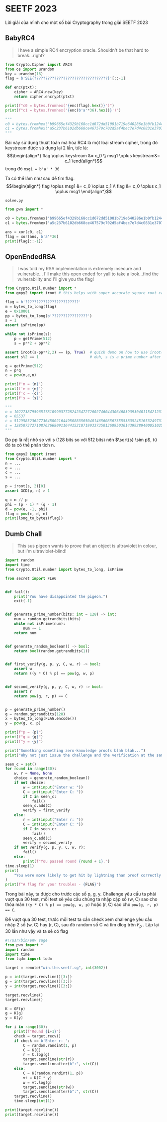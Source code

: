 # SEETF 2023 

Lời giải của mình cho một số bài Cryptography trong giải SEETF 2023

## BabyRC4
> I have a simple RC4 encryption oracle. Shouldn't be that hard to break...right?

```python
from Crypto.Cipher import ARC4
from os import urandom
key = urandom(16)
flag = b'SEE{?????????????????????????????????}'[::-1]

def enc(ptxt):
    cipher = ARC4.new(key)
    return cipher.encrypt(ptxt)

print(f"c0 = bytes.fromhex('{enc(flag).hex()}')")
print(f"c1 = bytes.fromhex('{enc(b'a'*36).hex()}')")

"""
c0 = bytes.fromhex('b99665ef4329b168cc1d672dd51081b719e640286e1b0fb124403cb59ddb3cc74bda4fd85dfc')
c1 = bytes.fromhex('a5c237b6102db668ce467579c702d5af4bec7e7d4c0831e3707438a6a3c818d019d555fc')
"""
```

Bài này sử dụng thuật toán mã hóa RC4 là một loại stream cipher, trong đó keystream được sử dụng lại 2 lần, tức là: $$\begin{align*} flag \oplus keystream &= c_0 \\ msg1 \oplus keystream&= c_1 \end{align*}$$
trong đó `msg1 = b'a' * 36`

Ta có thể làm như sau để tìm flag: $$\begin{align*} flag \oplus msg1 &= c_0 \oplus c_1 \\ flag &= c_0 \oplus c_1 \oplus msg1 \end{align*}$$

`solve.py`
```python
from pwn import *

c0 = bytes.fromhex('b99665ef4329b168cc1d672dd51081b719e640286e1b0fb124403cb59ddb3cc74bda4fd85dfc')
c1 = bytes.fromhex('a5c237b6102db668ce467579c702d5af4bec7e7d4c0831e3707438a6a3c818d019d555fc')

ans = xor(c0, c1)
flag = xor(ans, b'a'*36)
print(flag[::-1])
```

## OpenEndedRSA

>I was told my RSA implementation is extremely insecure and vulnerable... I'll make this open ended for yall to take a look...find the vulnerability and I'll give you the flag!

```python
from Crypto.Util.number import *
from gmpy2 import iroot # this helps with super accurate square root calculations!

flag = b'????????????????????????'
m = bytes_to_long(flag)
e = 0x10001
pp = bytes_to_long(b'????????????????')
s = 1
assert isPrime(pp)

while not isPrime(s):
    p = getPrime(512)
    s = p**2 + pp**2 

assert iroot(s-pp**2,2) == (p, True)  # quick demo on how to use iroot()
assert s%2 == 1                       # duh, s is a prime number after all!

q = getPrime(512)
n = p*q
c = pow(m,e,n)

print(f'n = {n}')
print(f'e = {e}')
print(f'c = {c}')
print(f's = {s}')

"""
n = 102273879596517810990377282423472726027460443064683939304011542123196710774901060989067270532492298567093229128321692329740628450490799826352111218401958040398966213264648582167008910307308861267119229380385416523073063233676439205431787341959762456158735901628476769492808819670332459690695414384805355960329
e = 65537
c = 51295852362773645802164495088356504014656085673555383524516532497310520206771348899894261255951572784181072534252355368923583221684536838148556235818725495078521334113983852688551123368250626610738927980373728679163439512668552165205712876265795806444660262239275273091657848381708848495732343517789776957423
s = 128507372710876266809116441521071993373501360950301439928940005102517141449185048274058750442578112761334152960722557830781512085114879670147631965370048855192288440768620271468214898335819263102540763641617908275932788291551543955368740728922769245855304034817063220790250913667769787523374734049532482184053
"""
```
Do pp là rất nhỏ so với s (128 bits so với 512 bits) nên $\sqrt{s} \sim p$, từ đó ta có thể phân tích n. 
```python
from gmpy2 import iroot
from Crypto.Util.number import *
n = ...
e = ...
c = ...
s = ...

p = iroot(s, 2)[0]
assert GCD(p, n) > 1

q = n // p
phi = (p - 1) * (q - 1)
d = pow(e, -1, phi)
flag = pow(c, d, n)
print(long_to_bytes(flag))
```

## Dumb Chall
>This sus pigeon wants to prove that an object is ultraviolet in colour, but I'm ultraviolet-blind!

```python
import random
import time
from Crypto.Util.number import bytes_to_long, isPrime

from secret import FLAG


def fail():
    print("You have disappointed the pigeon.")
    exit(-1)


def generate_prime_number(bits: int = 128) -> int:
    num = random.getrandbits(bits)
    while not isPrime(num):
        num += 1
    return num


def generate_random_boolean() -> bool:
    return bool(random.getrandbits(1))


def first_verify(g, p, y, C, w, r) -> bool:
    assert w
    return ((y * C) % p) == pow(g, w, p)


def second_verify(g, p, y, C, w, r) -> bool:
    assert r
    return pow(g, r, p) == C


p = generate_prime_number()
g = random.getrandbits(128)
x = bytes_to_long(FLAG.encode())
y = pow(g, x, p)

print(f"p = {p}")
print(f"g = {g}")
print(f"y = {y}")

print("Something something zero-knowledge proofs blah blah...")
print("Why not just issue the challenge and the verification at the same time? Saves TCP overhead!")

seen_c = set()
for round in range(30):
    w, r = None, None
    choice = generate_random_boolean()
    if not choice:
        w = int(input("Enter w: "))
        C = int(input("Enter C: "))
        if C in seen_c:
            fail()
        seen_c.add(C)
        verify = first_verify
    else:
        r = int(input("Enter r: "))
        C = int(input("Enter C: "))
        if C in seen_c:
            fail()
        seen_c.add(C)
        verify = second_verify
    if not verify(g, p, y, C, w, r):
        fail()
    else:
        print(f"You passed round {round + 1}.")
time.sleep(1)
print(
    "You were more likely to get hit by lightning than proof correctly 30 times in a row, you must know the secret right?"
)
print(f"A flag for your troubles - {FLAG}")
```

Trong bài này, ta được cho trước các số p, g, y. 
Challenge yêu cầu ta phải vượt qua 30 test, mỗi test sẽ yêu cầu chúng ta nhập cặp số (w, C) sao cho thỏa mãn `((y * C) % p) == pow(g, w, p)` hoặc (r, C) sao cho `pow(g, r, p) == C`.

Để vượt qua 30 test, trước mỗi test ta cần check xem challenge yêu cầu nhập 2 số (w, C) hay (r, C), sau đó random số C và tìm dlog trên $F_p$ . Lặp lại 30 lần như vậy và ta sẽ có flag
```python
#!/usr/bin/env sage
from pwn import *
import random
import time
from tqdm import tqdm

target = remote("win.the.seetf.sg", int(3002))

p = int(target.recvline()[3:])
g = int(target.recvline()[3:])
y = int(target.recvline()[3:])

target.recvline()
target.recvline()

K = GF(p)
g = K(g)
y = K(y)

for i in range(30):
    print(f"Round {i+1}")
    check = target.recv()
    if check == b'Enter r: ':
        C = random.randint(1, p)
        C = K(C)
        r = C.log(g)
        target.sendline(str(r))
        target.sendlineafter(b":", str(C))
    else:
        C = K(random.randint(1, p))
        vt = K(C * y)
        w = vt.log(g)
        target.sendline(str(w))
        target.sendlineafter(b":", str(C))
    target.recvline()
    time.sleep(int(1))

print(target.recvline())
print(target.recvline())
```

